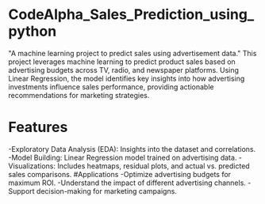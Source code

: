 # CodeAlpha_Sales_Prediction_using_python
"A machine learning project to predict sales using advertisement data." This project leverages machine learning to predict product sales based on advertising budgets across TV, radio, and newspaper platforms. Using Linear Regression, the model identifies key insights into how advertising investments influence sales performance, providing actionable recommendations for marketing strategies.
# Features
-Exploratory Data Analysis (EDA): Insights into the dataset and correlations. -Model Building: Linear Regression model trained on advertising data. -Visualizations: Includes heatmaps, residual plots, and actual vs. predicted sales comparisons.
#Applications
-Optimize advertising budgets for maximum ROI. -Understand the impact of different advertising channels. -Support decision-making for marketing campaigns.
